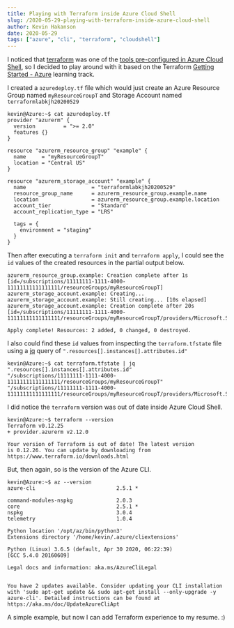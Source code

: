 ```yaml
---
title: Playing with Terraform inside Azure Cloud Shell
slug: /2020-05-29-playing-with-terraform-inside-azure-cloud-shell
author: Kevin Hakanson
date: 2020-05-29
tags: ["azure", "cli", "terraform", "cloudshell"]
---
```


I noticed that [terraform](https://www.terraform.io/) was one of the [tools pre-configured in Azure Cloud Shell](https://docs.microsoft.com/en-us/azure/cloud-shell/features#tools), so I decided to play around with it based on the Terraform [Getting Started - Azure](https://learn.hashicorp.com/terraform/azure/intro_az) learning track.

I created a `azuredeploy.tf` file which would just create an Azure Resource Group named `myResourceGroupT` and Storage Account named `terraformlabkjh20200529`
```console
kevin@Azure:~$ cat azuredeploy.tf
provider "azurerm" {
  version         = ">= 2.0"
  features {}
}

resource "azurerm_resource_group" "example" {
  name     = "myResourceGroupT"
  location = "Central US"
}

resource "azurerm_storage_account" "example" {
  name                     = "terraformlabkjh20200529"
  resource_group_name      = azurerm_resource_group.example.name
  location                 = azurerm_resource_group.example.location
  account_tier             = "Standard"
  account_replication_type = "LRS"

  tags = {
    environment = "staging"
  }
}
```

Then after executing a `terraform init` and `terraform apply`, I could see the `id` values of the created resources in the partial output below.
```console
azurerm_resource_group.example: Creation complete after 1s [id=/subscriptions/11111111-1111-4000-11111111111111111/resourceGroups/myResourceGroupT]
azurerm_storage_account.example: Creating...
azurerm_storage_account.example: Still creating... [10s elapsed]
azurerm_storage_account.example: Creation complete after 20s [id=/subscriptions/11111111-1111-4000-11111111111111111/resourceGroups/myResourceGroupT/providers/Microsoft.Storage/storageAccounts/terraformlabkjh20200529]

Apply complete! Resources: 2 added, 0 changed, 0 destroyed.
```

I also could find these `id` values from inspecting the `terraform.tfstate` file using a [jq](https://stedolan.github.io/jq/) query of `".resources[].instances[].attributes.id"`
```console
kevin@Azure:~$ cat terraform.tfstate | jq ".resources[].instances[].attributes.id"
"/subscriptions/11111111-1111-4000-11111111111111111/resourceGroups/myResourceGroupT"
"/subscriptions/11111111-1111-4000-11111111111111111/resourceGroups/myResourceGroupT/providers/Microsoft.Storage/storageAccounts/terraformlabkjh20200529"
```

I did notice the `terraform` version was out of date inside Azure Cloud Shell.
```console
kevin@Azure:~$ terraform --version
Terraform v0.12.25
+ provider.azurerm v2.12.0

Your version of Terraform is out of date! The latest version
is 0.12.26. You can update by downloading from https://www.terraform.io/downloads.html
```

But, then again, so is the version of the Azure CLI.
```console
kevin@Azure:~$ az --version
azure-cli                          2.5.1 *

command-modules-nspkg              2.0.3
core                               2.5.1 *
nspkg                              3.0.4
telemetry                          1.0.4

Python location '/opt/az/bin/python3'
Extensions directory '/home/kevin/.azure/cliextensions'

Python (Linux) 3.6.5 (default, Apr 30 2020, 06:22:39)
[GCC 5.4.0 20160609]

Legal docs and information: aka.ms/AzureCliLegal


You have 2 updates available. Consider updating your CLI installation with 'sudo apt-get update && sudo apt-get install --only-upgrade -y azure-cli'. Detailed instructions can be found at https://aka.ms/doc/UpdateAzureCliApt
```

A simple example, but now I can add Terraform experience to my resume. :) 